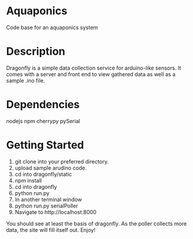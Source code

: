 # Aquaponics
Code base for an aquaponics system

# Description
Dragonfly is a simple data collection service for arduino-like 
sensors. It comes with a server and front end to view gathered 
data as well as a sample .ino file.

# Dependencies
nodejs
npm
cherrypy
pySerial

# Getting Started 
1. git clone into your preferred directory.
2. upload sample arudino code. 
3. cd into dragonfly/static
4. npm install
5. cd into dragonfly
6. python run.py
7. In another terminal window
8. python run.py serialPoller
9. Navigate to http://localhost:8000

You should see at least the basis of dragonfly. As the poller
collects more data, the site will fill itself out.
Enjoy!




